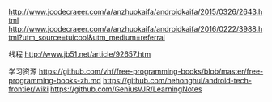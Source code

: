 http://www.jcodecraeer.com/a/anzhuokaifa/androidkaifa/2015/0326/2643.html
http://www.jcodecraeer.com/a/anzhuokaifa/androidkaifa/2016/0222/3988.html?utm_source=tuicool&utm_medium=referral

线程
http://www.jb51.net/article/92657.htm

学习资源
https://github.com/vhf/free-programming-books/blob/master/free-programming-books-zh.md
https://github.com/hehonghui/android-tech-frontier/wiki
https://github.com/GeniusVJR/LearningNotes